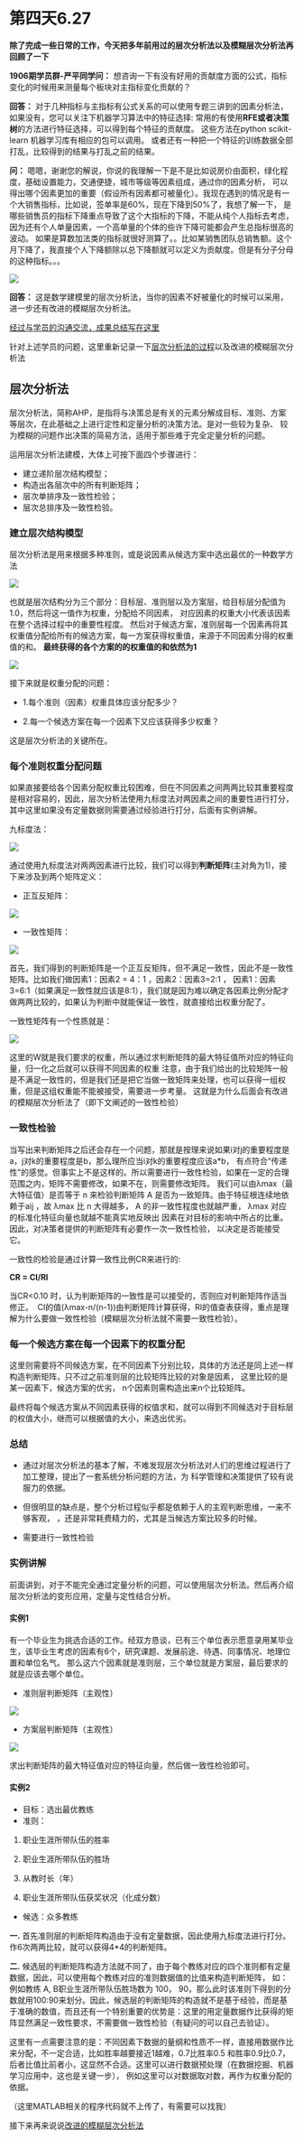 # 第四天6.27

**除了完成一些日常的工作，今天把多年前用过的层次分析法以及模糊层次分析法再回顾了一下**

**1906期学员群-严平同学问：** 想咨询一下有没有好用的贡献度方面的公式，指标变化的时候用来测量每个板块对主指标变化贡献的？

**回答：** 对于几种指标与主指标有公式关系的可以使用专题三讲到的因素分析法，如果没有，您可以关注下机器学习算法中的特征选择:
常用的有使用**RFE或者决策树**的方法进行特征选择，可以得到每个特征的贡献度。
这些方法在python scikit-learn 机器学习库有相应的包可以调用。
或者还有一种把一个特征的训练数据全部打乱，比较得到的结果与打乱之前的结果。

**问：** 嗯嗯，谢谢您的解说，你说的我理解一下是不是比如说房价由面积，绿化程度，基础设置能力，交通便捷，城市等级等因素组成，通过你的因素分析，
可以得出哪个因素更加的重要（假设所有因素都可被量化）。我现在遇到的情况是有一个大销售指标，比如说，签单率是60%，现在下降到50%了，我想了解一下，
是哪些销售员的指标下降重点导致了这个大指标的下降，不能从纯个人指标去考虑，因为还有个人单量因素，一个高单量的个体的些许下降可能都会产生总指标很高的波动。
如果是算数加法类的指标就很好测算了。。比如某销售团队总销售额。这个月下降了，我直接个人下降额除以总下降额就可以定义为贡献度。但是有分子分母的这种指标。。。

![](https://s2.ax1x.com/2019/06/27/ZnoX5T.jpg)

**回答：** 这是数学建模里的层次分析法，当你的因素不好被量化的时候可以采用，进一步还有改进的模糊层次分析法。

[经过与学员的沟通交流，成果总结写在这里](https://github.com/notmylove/Data-operations-officer/blob/master/week2/day5.md)

针对上述学员的问题，这里重新记录一下[层次分析法的过程](https://github.com/notmylove/Data-operations-officer/blob/master/week2/%E5%B1%82%E6%AC%A1%E5%88%86%E6%9E%90%E6%B3%95.md)以及改进的模糊层次分析法

## 层次分析法
层次分析法，简称AHP，是指将与决策总是有关的元素分解成目标、准则、方案等层次，在此基础之上进行定性和定量分析的决策方法。是对一些较为复杂、
较为模糊的问题作出决策的简易方法，适用于那些难于完全定量分析的问题。

运用层次分析法建模，大体上可按下面四个步骤进行： 
- 建立递阶层次结构模型； 
- 构造出各层次中的所有判断矩阵； 
- 层次单排序及一致性检验； 
- 层次总排序及一致性检验。 

### 建立层次结构模型
层次分析法是用来根据多种准则，或是说因素从候选方案中选出最优的一种数学方法

![](https://s2.ax1x.com/2019/06/27/Zno7Ks.png)

也就是层次结构分为三个部分：目标层、准则层以及方案层，给目标层分配值为1.0，然后将这一值作为权重，分配给不同因素，
对应因素的权重大小代表该因素在整个选择过程中的重要性程度。
然后对于候选方案，准则层每一个因素再将其权重值分配给所有的候选方案，每一方案获得权重值，来源于不同因素分得的权重值的和。
**最终获得的各个方案的的权重值的和依然为1**

![](https://s2.ax1x.com/2019/06/27/Znobbq.png)

接下来就是权重分配的问题：

- 1.每个准则（因素）权重具体应该分配多少？

- 2.每一个候选方案在每一个因素下又应该获得多少权重？

这是层次分析法的关键所在。

### 每个准则权重分配问题
如果直接要给各个因素分配权重比较困难，但在不同因素之间两两比较其重要程度是相对容易的，因此，层次分析法使用九标度法对两因素之间的重要性进行打分，
其中这里如果没有定量数据则需要通过经验进行打分，后面有实例讲解。

九标度法：

![](https://s2.ax1x.com/2019/06/27/Zn7kOs.png)

通过使用九标度法对两两因素进行比较，我们可以得到**判断矩阵**(主对角为1)，接下来涉及到两个矩阵定义：

- 正互反矩阵：

![](https://s2.ax1x.com/2019/06/27/Znoovj.png)

- 一致性矩阵：

![](https://s2.ax1x.com/2019/06/27/ZnoI2Q.png)

首先，我们得到的判断矩阵是一个正互反矩阵，但不满足一致性，因此不是一致性矩阵。比如我们做因素1：因素2 = 4：1 ，因素2：因素3=2:1 ，
因素1：因素3=6:1（如果满足一致性就应该是8:1），我们就是因为难以确定各因素比例分配才做两两比较的，如果认为判断中就能保证一致性，就直接给出权重分配了。

一致性矩阵有一个性质就是：

![](https://s2.ax1x.com/2019/06/27/Zno58g.png)

这里的W就是我们要求的权重，所以通过求判断矩阵的最大特征值所对应的特征向量，归一化之后就可以获得不同因素的权重
注意，由于我们给出的比较矩阵一般是不满足一致性的，但是我们还是把它当做一致矩阵来处理，也可以获得一组权重，但是这组权重能不能被接受，需要进一步考量。
这就是为什么后面会有改进的模糊层次分析法了（即下文阐述的一致性检验）

### 一致性检验
当写出来判断矩阵之后还会存在一个问题，那就是按理来说如果i对j的重要程度是a，j对k的重要程度是b，那么理所应当i对k的重要程度应该a*b，
有点符合“传递性”的感觉。但事实上不是这样的。所以需要进行一致性检验，如果在一定的合理范围之内，矩阵不需要修改，如果不在，则需要修改矩阵。
我们可以由λmax（最大特征值）是否等于 n 来检验判断矩阵 A 是否为一致矩阵。由于特征根连续地依赖于aij ，故 λmax 比 n 大得越多， A 的非一致性程度也就越严重，
λmax 对应的标准化特征向量也就越不能真实地反映出 因素在对目标的影响中所占的比重。因此，对决策者提供的判断矩阵有必要作一次一致性检验，
以决定是否能接受它。

一致性的检验是通过计算一致性比例CR来进行的:

**CR = CI/RI**

当CR<0.10 时，认为判断矩阵的一致性是可以接受的，否则应对判断矩阵作适当修正。 
CI的值(λmax-n/(n-1))由判断矩阵计算获得，RI的值查表获得，重点是理解为什么要做一致性检验（模糊层次分析法就不需要一致性检验）。

### 每一个候选方案在每一个因素下的权重分配

这里则需要将不同候选方案，在不同因素下分别比较，具体的方法还是同上述一样构造判断矩阵，只不过之前准则层的比较矩阵比较的对象是因素，
这里比较的是某一因素下，候选方案的优劣， n个因素则需构造出来n个比较矩阵。

最终将每个候选方案从不同因素获得的权值求和，就可以得到不同候选对于目标层的权值大小，继而可以根据值的大小，来选出优劣。

### 总结
- 通过对层次分析法的基本了解，不难发现层次分析法对人们的思维过程进行了加工整理，提出了一套系统分析问题的方法，为
科学管理和决策提供了较有说服力的依据。  

- 但很明显的缺点是，整个分析过程似乎都是依赖于人的主观判断思维，一来不够客观，
，还是非常耗费精力的，尤其是当候选方案比较多的时候。

- 需要进行一致性检验

### 实例讲解
前面讲到，对于不能完全通过定量分析的问题，可以使用层次分析法。然后再介绍层次分析法的变形应用，定量与定性结合分析。

#### 实例1
有一个毕业生为挑选合适的工作。经双方恳谈，已有三个单位表示愿意录用某毕业生，该毕业生考虑的因素有6个，研究课题、发展前途、待遇、同事情况、地理位置和单位名气。 
那么这六个因素就是准则层，三个单位就是方案层，最后要求的就是应该去哪个单位。

- 准则层判断矩阵（主观性） 

![](https://s2.ax1x.com/2019/06/27/ZnoHrn.png)

- 方案层判断矩阵（主观性）

![](https://s2.ax1x.com/2019/06/27/ZnoLV0.png)

求出判断矩阵的最大特征值对应的特征向量，然后做一致性检验即可。

#### 实例2
- 目标：选出最优教练
- 准则：  

1. 职业生涯所带队伍的胜率      

2. 职业生涯所带队伍的胜场            

3. 从教时长（年）          

4. 职业生涯所带队伍获奖状况（化成分数）

- 候选：众多教练

**一.** 首先准则层的判断矩阵构造由于没有定量数据，因此使用九标度法进行打分。作6次两两比较，就可以获得4*4的判断矩阵。

**二.** 候选层的判断矩阵构造方法就不同了，由于每个教练对应的四个准则都有定量数据，因此，可以使用每个教练对应的准则数据值的比值来构造判断矩阵，
如：例如教练 A, B职业生涯所带队伍胜场数为 100， 90，那么此时该准则下得到的分数就用100:90来划分。因此，候选层的判断矩阵的构造就不是基于经验，而是基于准确的数值，而且还有一个特别重要的优势是：这里的用定量数据作比获得的矩阵显然满足一致性要求，不需要做一致性检验（有疑问的可以自己去验证）。

这里有一点需要注意的是：不同因素下数据的量纲和性质不一样，直接用数据作比来分配，不一定合适，比如胜率越要接近1越难，0.7比胜率0.5 和胜率0.9比0.7，
后者比值比前者小，这显然不合适。这里可以进行数据预处理（在数据挖掘、机器学习应用中，这也是关键一步）， 例如这里可以对数据取对数，再作为权重分配的依据。

（这里MATLAB相关的程序代码就不上传了，有需要可以找我）

接下来再来说说[改进的模糊层次分析法](https://github.com/notmylove/Data-operations-officer/blob/master/week2/%E6%94%B9%E8%BF%9B%E7%9A%84%E6%A8%A1%E7%B3%8A%E5%B1%82%E6%AC%A1%E5%88%86%E6%9E%90%E6%B3%95.md)



